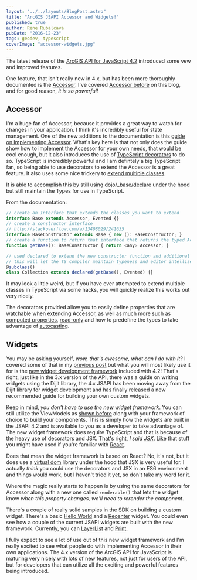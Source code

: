 ```yaml
---
layout: "../../layouts/BlogPost.astro"
title: "ArcGIS JSAPI Accessor and Widgets!"
published: true
author: Rene Rubalcava
pubDate: "2016-12-23"
tags: geodev, typescript
coverImage: "accessor-widgets.jpg"
---
```


The latest release of the [ArcGIS API for JavaScript 4.2](https://blogs.esri.com/esri/arcgis/2016/12/21/arcgis-api-for-javascript-4-2-released/) introduced some vew and improved features.

One feature, that isn't really new in 4.x, but has been more thoroughly documented is the [Accessor](https://developers.arcgis.com/javascript/latest/api-reference/esri-core-Accessor.html). I've covered [Accessor before](https://odoe.net/blog/quick-tip-accessor-arcgis-api-javascript/) on this blog, and for good reason, _it is so powerful!_

## Accessor

I'm a huge fan of Accessor, because it provides a great way to watch for changes in your application. I think it's incredibly useful for state management. One of the new additions to the documentation is this [guide on Implementing Accessor](https://developers.arcgis.com/javascript/latest/guide/implementing-accessor/index.html). What's key here is that not only does the guide show how to implement the Accessor for your own needs, that would be cool enough, but it also introduces the use of [TypeScript decorators](https://developers.arcgis.com/javascript/latest/guide/custom-widget/index.html#typescript-decorators) to do so. TypeScript is incredibly powerful and I am defintely a big TypeScript fan, so being able to use decorators to extend the Accessor is a great feature. It also uses some nice trickery to [extend multiple classes](https://developers.arcgis.com/javascript/latest/guide/implementing-accessor/index.html#extend-multiple-classes).

It is able to accomplish this by still using [dojo/_base/declare](https://dojotoolkit.org/reference-guide/1.10/dojo/_base/declare.html) under the hood but still maintain the Types for use in TypeScript.

From the documentation:

```js
// create an Interface that extends the classes you want to extend
interface Base extends Accessor, Evented {}
// create a constructor interface
// http://stackoverflow.com/a/13408029/241635
interface BaseConstructor extends Base { new (): BaseConstructor; }
// create a function to return that interface that returns the typed Accessor
function getBase(): BaseConstructor { return <any> Accessor; }

// used declared to extend the new constructor function and additional classes
// this will let the TS compiler maintain typeness and editor intellisense
@subclass()
class Collection extends declared(getBase(), Evented) {}
```

It may look a little weird, but if you have ever attempted to extend multiple classes in TypeScript via some hacks, you will quickly realize this works out very nicely.

The decorators provided allow you to easily define properties that are watchable when extending Accessor, as well as much more such as [computed properties](https://developers.arcgis.com/javascript/latest/guide/implementing-accessor/index.html#computed-properties), [read-only](https://developers.arcgis.com/javascript/latest/guide/implementing-accessor/index.html#define-a-read-only-property) and how to predefine the types to take advantage of [autocasting](https://developers.arcgis.com/javascript/latest/guide/implementing-accessor/index.html#autocast).

## Widgets

You may be asking yourself, _wow, that's awesome, what can I do with it?_ I covered some of that in my [previous post](https://odoe.net/blog/quick-tip-accessor-arcgis-api-javascript/) but what you will most likely use it for is the [new widget development framework](https://developers.arcgis.com/javascript/latest/guide/custom-widget/index.html) included with 4.2! That's right, just like in the 3.x version of the API, there was a guide on writing widgets using the Dijit library, the 4.x JSAPI has been moving away from the Dijit library for widget development and has finally released a new recommended guide for building your own custom widgets.

Keep in mind, _you don't have to use the new widget framework_. You can still utilize the ViewModels as [shown before](https://odoe.net/blog/view-models-in-arcgis-js-api/) along with your framework of choice to build your components. This is simply how the widgets are built in the JSAPI 4.2 and is available to you as a developer to take advantage of. The new widget framework does require TypeScript and that is because of the heavy use of decorators and JSX. That's right, _I said [JSX](https://www.typescriptlang.org/docs/handbook/jsx.html)_. Like that stuff you might have used if you're familiar with [React](http://buildwithreact.com/tutorial/jsx).

Does that mean the widget framework is based on React? No, it's not, but it does use a [virtual dom](https://medium.com/cardlife-app/what-is-virtual-dom-c0ec6d6a925c#.dxn5z2mgl) library under the hood that JSX is very useful for. I actually _think_ you could use the decorators and JSX in an ES6 environment and things would work, but I haven't tried it yet, so don't take my word for it.

Where the magic really starts to happen is by using the same decorators for Accessor along with a new one called `renderable()` that lets the widget know _when this property changes, we'll need to rerender the component_.

There's a couple of really solid samples in the SDK on building a custom widget. There's a basic [Hello World](https://developers.arcgis.com/javascript/latest/sample-code/widgets-custom-helloworld/index.html) and a [Recenter](https://developers.arcgis.com/javascript/latest/sample-code/widgets-custom-recenter/index.html) widget. You could even see how a couple of the current JSAPI widgets are built with the new framework. Currently, you can [LayerList](https://github.com/Esri/arcgis-js-api/blob/4master/widgets/LayerList.tsx) and [Print](https://github.com/Esri/arcgis-js-api/blob/4master/widgets/Print.tsx).

I fully expect to see a lot of use out of this new widget framework and I'm really excited to see what people do with implementing Accessor in their own applications. The 4.x version of the ArcGIS API for JavaScript is maturing very nicely with lots of new features, not just for users of the API, but for developers that can utilize all the exciting and powerful features being introduced.
